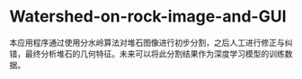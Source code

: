 # Watershed-on-rock-image-and-GUI

本应用程序通过使用分水岭算法对堆石图像进行初步分割，之后人工进行修正与纠错，最终分析堆石的几何特征。未来可以将此分割结果作为深度学习模型的训练数据。